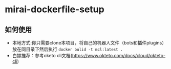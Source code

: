 # mirai-dockerfile-setup
## 如何使用
* 本地方式:你只需要clone本项目，将自己的机器人文件（bots和插件plugins）放在同目录下然后执行
```docker bulid -t mcl:latest .```
* 白嫖推荐：参考oketo cli文档(https://www.okteto.com/docs/cloud/okteto-cli)
